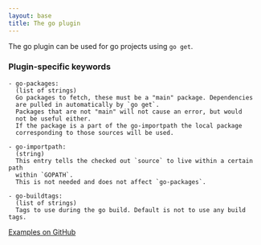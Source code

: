 ```yaml
---
layout: base
title: The go plugin
---
```


The go plugin can be used for go projects using `go get`.

### Plugin-specific keywords

    - go-packages:
      (list of strings)
      Go packages to fetch, these must be a "main" package. Dependencies
      are pulled in automatically by `go get`.
      Packages that are not "main" will not cause an error, but would
      not be useful either.
      If the package is a part of the go-importpath the local package
      corresponding to those sources will be used.

    - go-importpath:
      (string)
      This entry tells the checked out `source` to live within a certain path
      within `GOPATH`.
      This is not needed and does not affect `go-packages`.

    - go-buildtags:
      (list of strings)
      Tags to use during the go build. Default is not to use any build tags.

[Examples on GitHub](https://github.com/search?o=desc&q=filename%3Asnapcraft.yaml+%22plugin%3A+go%22+&s=indexed&type=Code&utf8=%E2%9C%93)